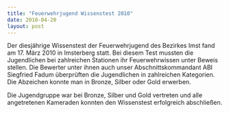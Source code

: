 ```yaml
---
title: "Feuerwehrjugend Wissenstest 2010"
date: 2010-04-20
layout: post
---
```


Der diesjährige Wissenstest der Feuerwehrjugend des Bezirkes Imst fand am 17. März 2010 in Imsterberg statt. Bei diesem Test mussten die Jugendlichen bei zahlreichen Stationen ihr Feuerwehrwissen unter Beweis stellen. Die Bewerter unter ihnen auch unser Abschnittskommandant ABI Siegfried Fadum überprüften die Jugendlichen in zahlreichen Kategorien. Die Abzeichen konnte man in Bronze, Silber oder Gold erwerben.


Die Jugendgruppe war bei Bronze, Silber und Gold vertreten und alle angetretenen Kameraden konnten den Wissenstest erfolgreich abschließen.